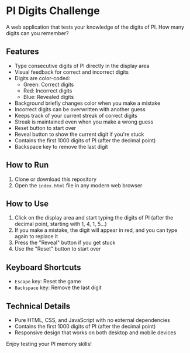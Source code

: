 # PI Digits Challenge

A web application that tests your knowledge of the digits of PI. How many digits can you remember?

## Features

- Type consecutive digits of PI directly in the display area
- Visual feedback for correct and incorrect digits
- Digits are color-coded:
  - Green: Correct digits
  - Red: Incorrect digits
  - Blue: Revealed digits
- Background briefly changes color when you make a mistake
- Incorrect digits can be overwritten with another guess
- Keeps track of your current streak of correct digits
- Streak is maintained even when you make a wrong guess
- Reset button to start over
- Reveal button to show the current digit if you're stuck
- Contains the first 1000 digits of PI (after the decimal point)
- Backspace key to remove the last digit

## How to Run

1. Clone or download this repository
2. Open the `index.html` file in any modern web browser

## How to Use

1. Click on the display area and start typing the digits of PI (after the decimal point, starting with 1, 4, 1, 5...)
2. If you make a mistake, the digit will appear in red, and you can type again to replace it
3. Press the "Reveal" button if you get stuck
4. Use the "Reset" button to start over

## Keyboard Shortcuts

- `Escape` key: Reset the game
- `Backspace` key: Remove the last digit

## Technical Details

- Pure HTML, CSS, and JavaScript with no external dependencies
- Contains the first 1000 digits of PI (after the decimal point)
- Responsive design that works on both desktop and mobile devices

Enjoy testing your PI memory skills! 